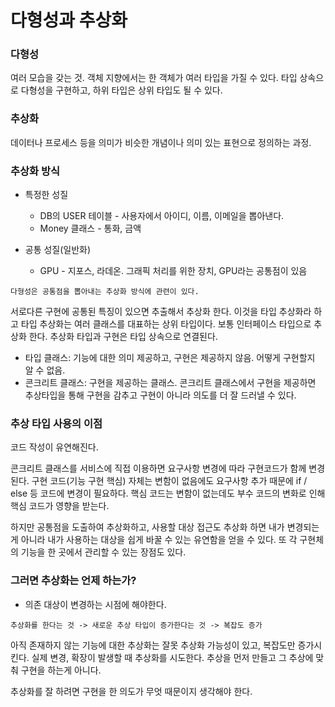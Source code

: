 # 다형성과 추상화

### 다형성
여러 모습을 갖는 것. 객체 지향에서는 한 객체가 여러 타입을 가질 수 있다. 타입 상속으로 다형성을 구현하고, 하위 타입은 상위 타입도 될 수 있다.

### 추상화
데이터나 프로세스 등을 의미가 비슷한 개념이나 의미 있는 표현으로 정의하는 과정. 

### 추상화 방식
* 특정한 성질
  * DB의 USER 테이블 - 사용자에서 아이디, 이름, 이메일을 뽑아낸다.
  * Money 클래스 - 통화, 금액

* 공통 성질(일반화)
  * GPU - 지포스, 라데온. 그래픽 처리를 위한 장치, GPU라는 공통점이 있음


```
다형성은 공통점을 뽑아내는 추상화 방식에 관련이 있다.
```

서로다른 구현에 공통된 특징이 있으면 추출해서 추상화 한다. 이것을 타입 추상화라 하고 타입 추상화는 여러 클래스를 대표하는 상위 타입이다. 보통 인터페이스 타입으로 추상화 한다.
추상화 타입과 구현은 타입 상속으로 연결된다.

* 타입 클래스: 기능에 대한 의미 제공하고, 구현은 제공하지 않음. 어떻게 구현할지 알 수 없음.
* 콘크리트 클래스: 구현을 제공하는 클래스. 콘크리트 클래스에서 구현을 제공하면 추상타입을 통해 구현을 감추고 구현이 아니라 의도를 더 잘 드러낼 수 있다.

### 추상 타입 사용의 이점
코드 작성이 유연해진다.

콘크리트 클래스를 서비스에 직접 이용하면 요구사항 변경에 따라 구현코드가 함께 변경된다. 
구현 코드(기능 구현 핵심) 자체는 변함이 없음에도 요구사항 추가 때문에 if / else 등 코드에 변경이 필요하다. 핵심 코드는 변함이 없는데도 부수 코드의 변화로 인해 핵심 코드가 영향을 받는다.

하지만 공통점을 도출하여 추상화하고, 사용할 대상 접근도 추상화 하면 내가 변경되는게 아니라 내가 사용하는 대상을 쉽게 바꿀 수 있는 유연함을 얻을 수 있다. 
또 각 구현체의 기능을 한 곳에서 관리할 수 있는 장점도 있다.

### 그러면 추상화는 언제 하는가?
* 의존 대상이 변경하는 시점에 해야한다. 
```
추상화를 한다는 것 -> 새로운 추상 타입이 증가한다는 것 -> 복잡도 증가
```
아직 존재하지 않는 기능에 대한 추상화는 잘못 추상화 가능성이 있고, 복잡도만 증가시킨다.
실제 변경, 확장이 발생할 때 추상화를 시도한다. 추상을 먼저 만들고 그 추상에 맞춰 구현을 하는게 아니다.

추상화를 잘 하려면 구현을 한 의도가 무엇 때문이지 생각해야 한다.

